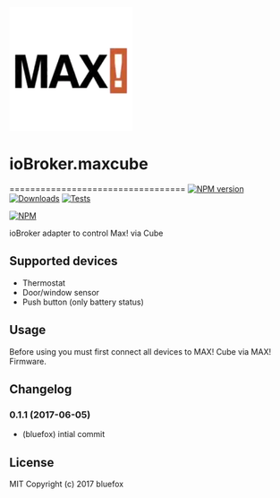 ![Logo](admin/maxcube.png)
# ioBroker.maxcube
==================================
[![NPM version](http://img.shields.io/npm/v/iobroker.maxcube.svg)](https://www.npmjs.com/package/iobroker.maxcube)
[![Downloads](https://img.shields.io/npm/dm/iobroker.maxcube.svg)](https://www.npmjs.com/package/iobroker.maxcube)
[![Tests](https://travis-ci.org/ioBroker/ioBroker.maxcube.svg?branch=master)](https://travis-ci.org/ioBroker/ioBroker.maxcube)

[![NPM](https://nodei.co/npm/iobroker.maxcube.png?downloads=true)](https://nodei.co/npm/iobroker.maxcube/)

ioBroker adapter to control Max! via Cube

## Supported devices
- Thermostat
- Door/window sensor
- Push button (only battery status)

## Usage
Before using you must first connect all devices to MAX! Cube via MAX! Firmware. 

## Changelog
### 0.1.1 (2017-06-05)
* (bluefox) intial commit

## License

MIT Copyright (c) 2017 bluefox
